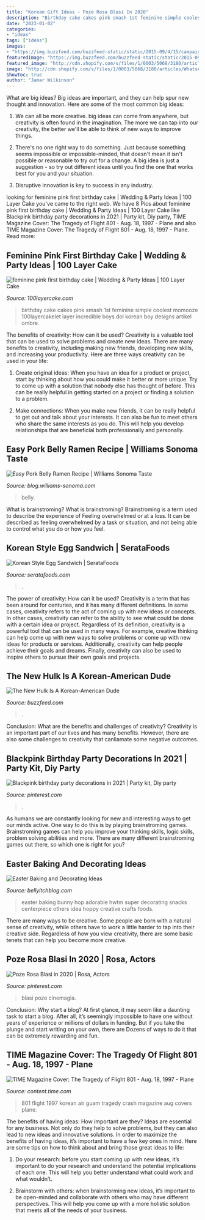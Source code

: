 ```yaml
---
title: "Korean Gift Ideas - Poze Rosa Blasi In 2020"
description: "Birthday cake cakes pink smash 1st feminine simple coolest momooze 100layercakelet layer incredible boys dol korean boy designs artikel ombre"
date: "2023-01-02"
categories:
- "ideas"
tags: ["ideas"]
images:
- "https://img.buzzfeed.com/buzzfeed-static/static/2015-09/4/15/campaign_images/webdr04/the-new-hulk-is-a-korean-american-dude-2-18645-1441396373-1_dblbig.jpg"
featuredImage: "https://img.buzzfeed.com/buzzfeed-static/static/2015-09/4/15/campaign_images/webdr04/the-new-hulk-is-a-korean-american-dude-2-18645-1441396373-1_dblbig.jpg"
featured_image: "http://cdn.shopify.com/s/files/1/0003/5068/3180/articles/WhatsApp_Image_2020-03-19_at_2.31.34_PM_1024x1024.jpeg?v=1585017175"
image: "http://cdn.shopify.com/s/files/1/0003/5068/3180/articles/WhatsApp_Image_2020-03-19_at_2.31.34_PM_1024x1024.jpeg?v=1585017175"
ShowToc: true
author: "Jamar Wilkinson"
---
```



What are big ideas?
Big ideas are important, and they can help spur new thought and innovation. Here are some of the most common big ideas:
1. We can all be more creative. big ideas can come from anywhere, but creativity is often found in the imagination. The more we can tap into our creativity, the better we'll be able to think of new ways to improve things.

2. There's no one right way to do something. Just because something seems impossible or impossible-minded, that doesn't mean it isn't possible or reasonable to try out for a change. A big idea is just a suggestion - so try out different ideas until you find the one that works best for you and your situation.

3. Disruptive innovation is key to success in any industry.

	

		
looking for feminine pink first birthday cake | Wedding &amp; Party Ideas | 100 Layer Cake you've came to the right web. We have 8 Pics about feminine pink first birthday cake | Wedding &amp; Party Ideas | 100 Layer Cake like Blackpink birthday party decorations in 2021 | Party kit, Diy party, TIME Magazine Cover: The Tragedy of Flight 801 - Aug. 18, 1997 - Plane and also TIME Magazine Cover: The Tragedy of Flight 801 - Aug. 18, 1997 - Plane. Read more:
		
    
## Feminine Pink First Birthday Cake | Wedding &amp; Party Ideas | 100 Layer Cake

<img loading=lazy src="http://100lclive.s3.amazonaws.com/img/ideas/landscape/151173.jpg" onerror="this.onerror=null;this.src='https://tse1.mm.bing.net/th?id=OIP.n2BLlIpLtrvhN9CyZiYBUQHaJ4&amp;pid=15.1';" alt="feminine pink first birthday cake | Wedding &amp; Party Ideas | 100 Layer Cake">

_Source: 100layercake.com_

>birthday cake cakes pink smash 1st feminine simple coolest momooze 100layercakelet layer incredible boys dol korean boy designs artikel ombre. 

	

The benefits of creativity: How can it be used?
Creativity is a valuable tool that can be used to solve problems and create new ideas. There are many benefits to creativity, including making new friends, developing new skills, and increasing your productivity. Here are three ways creativity can be used in your life: 
1. Create original ideas: When you have an idea for a product or project, start by thinking about how you could make it better or more unique. Try to come up with a solution that nobody else has thought of before. This can be really helpful in getting started on a project or finding a solution to a problem.

2. Make connections: When you make new friends, it can be really helpful to get out and talk about your interests. It can also be fun to meet others who share the same interests as you do. This will help you develop relationships that are beneficial both professionally and personally.

    
## Easy Pork Belly Ramen Recipe | Williams Sonoma Taste

<img loading=lazy src="https://blog.williams-sonoma.com/wp-content/uploads/2017/07/july-19-Pork-Belly-Ramen-652x978.jpg" onerror="this.onerror=null;this.src='https://tse4.mm.bing.net/th?id=OIP.-Ry47kWfFncYz6K5tvPE8wHaLH&amp;pid=15.1';" alt="Easy Pork Belly Ramen Recipe | Williams Sonoma Taste">

_Source: blog.williams-sonoma.com_

>belly. 

	

What is brainstroming?
What is brainstroming? Brainstroming is a term used to describe the experience of Feeling overwhelmed or at a loss. It can be described as feeling overwhelmed by a task or situation, and not being able to control what you do or how you feel.

    
## Korean Style Egg Sandwich | SerataFoods

<img loading=lazy src="http://cdn.shopify.com/s/files/1/0003/5068/3180/articles/WhatsApp_Image_2020-03-19_at_2.31.34_PM_1024x1024.jpeg?v=1585017175" onerror="this.onerror=null;this.src='https://tse1.mm.bing.net/th?id=OIP.MoY1hVc_A9SiZ8yllxjWAwHaJ4&amp;pid=15.1';" alt="Korean Style Egg Sandwich | SerataFoods">

_Source: seratafoods.com_

>. 

	

The power of creativity: How can it be used?
Creativity is a term that has been around for centuries, and it has many different definitions. In some cases, creativity refers to the act of coming up with new ideas or concepts. In other cases, creativity can refer to the ability to see what could be done with a certain idea or project. Regardless of its definition, creativity is a powerful tool that can be used in many ways. For example, creative thinking can help come up with new ways to solve problems or come up with new ideas for products or services. Additionally, creativity can help people achieve their goals and dreams. Finally, creativity can also be used to inspire others to pursue their own goals and projects.

    
## The New Hulk Is A Korean-American Dude

<img loading=lazy src="https://img.buzzfeed.com/buzzfeed-static/static/2015-09/4/15/campaign_images/webdr04/the-new-hulk-is-a-korean-american-dude-2-18645-1441396373-1_dblbig.jpg" onerror="this.onerror=null;this.src='https://tse1.mm.bing.net/th?id=OIP.WXCmnR6V_F69vTeIVWuU9wHaE6&amp;pid=15.1';" alt="The New Hulk Is A Korean-American Dude">

_Source: buzzfeed.com_

>. 

	

Conclusion: What are the benefits and challenges of creativity?
Creativity is an important part of our lives and has many benefits. However, there are also some challenges to creativity that canliamate some negative outcomes.

    
## Blackpink Birthday Party Decorations In 2021 | Party Kit, Diy Party

<img loading=lazy src="https://i.pinimg.com/736x/29/de/7c/29de7cea56bf8eff80ae5562ec4e51bf.jpg" onerror="this.onerror=null;this.src='https://tse1.mm.bing.net/th?id=OIP.iYuItjeD9DRO5fInpcIoKQHaLH&amp;pid=15.1';" alt="Blackpink birthday party decorations in 2021 | Party kit, Diy party">

_Source: pinterest.com_

>. 

	

As humans we are constantly looking for new and interesting ways to get our minds active. One way to do this is by playing brainstroming games. Brainstroming games can help you improve your thinking skills, logic skills, problem solving abilities and more. There are many different brainstroming games out there, so which one is right for you?

    
## Easter Baking And Decorating Ideas

<img loading=lazy src="http://1.bp.blogspot.com/-VBCwCLirvY0/UVc2S_Em3pI/AAAAAAAAsEE/GUQ6QYBAkP0/s1600/69f16610bdf1b79d4d4580c28d083e54.jpg" onerror="this.onerror=null;this.src='https://tse2.mm.bing.net/th?id=OIP.Gwb1dcSxncg6zsBN1PuvegHaKX&amp;pid=15.1';" alt="Easter Baking and Decorating Ideas">

_Source: bellyitchblog.com_

>easter baking bunny hop adorable hwtm super decorating snacks centerpiece others idea hoppy creative crafts foods. 

	

There are many ways to be creative. Some people are born with a natural sense of creativity, while others have to work a little harder to tap into their creative side. Regardless of how you view creativity, there are some basic tenets that can help you become more creative.

    
## Poze Rosa Blasi In 2020 | Rosa, Actors

<img loading=lazy src="https://i.pinimg.com/736x/77/34/33/7734332c28eef8cc16af3798a06a0ff4.jpg" onerror="this.onerror=null;this.src='https://tse1.mm.bing.net/th?id=OIP.o7vBNdGG0h4UteqJ-_q2uQHaLH&amp;pid=15.1';" alt="Poze Rosa Blasi in 2020 | Rosa, Actors">

_Source: pinterest.com_

>blasi poze cinemagia. 

	

Conclusion: Why start a blog?
At first glance, it may seem like a daunting task to start a blog. After all, it’s seemingly impossible to have one without years of experience or millions of dollars in funding. But if you take the plunge and start writing on your own, there are Dozens of ways to do it that can be extremely rewarding and fun.

    
## TIME Magazine Cover: The Tragedy Of Flight 801 - Aug. 18, 1997 - Plane

<img loading=lazy src="http://img.timeinc.net/time/images/covers/asia/1997/19970818_400.jpg" onerror="this.onerror=null;this.src='https://tse1.mm.bing.net/th?id=OIP.D2dCMrkSJ1gGQyaiHWUPWQHaJs&amp;pid=15.1';" alt="TIME Magazine Cover: The Tragedy of Flight 801 - Aug. 18, 1997 - Plane">

_Source: content.time.com_

>801 flight 1997 korean air guam tragedy crash magazine aug covers plane. 

	

The benefits of having ideas: How important are they?
Ideas are essential for any business. Not only do they help to solve problems, but they can also lead to new ideas and innovative solutions. In order to maximize the benefits of having ideas, it’s important to have a few key ones in mind. Here are some tips on how to think about and bring those great ideas to life:
1. Do your research: before you start coming up with new ideas, it’s important to do your research and understand the potential implications of each one. This will help you better understand what could work and what wouldn’t.

2. Brainstorm with others: when brainstorming new ideas, it’s important to be open-minded and collaborate with others who may have different perspectives. This will help you come up with a more holistic solution that meets all of the needs of your business.


